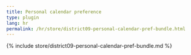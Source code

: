 ```yaml
---
title: Personal calendar preference
type: plugin
lang: hr
permalink: /hr/store/district09-personal-calendar-pref-bundle.html
---
```


{% include store/district09-personal-calendar-pref-bundle.md %}

